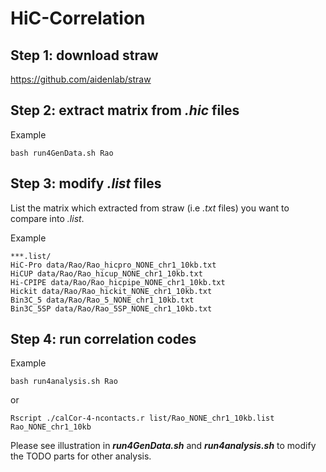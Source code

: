 # HiC-Correlation
## Step 1: download straw 
https://github.com/aidenlab/straw

## Step 2: extract matrix from _.hic_ files
Example
```
bash run4GenData.sh Rao
```
## Step 3: modify _.list_ files
List the matrix which extracted from straw (i.e _.txt_ files) you want to compare into _.list_.  
  
Example
```
***.list/
HiC-Pro data/Rao/Rao_hicpro_NONE_chr1_10kb.txt
HiCUP data/Rao/Rao_hicup_NONE_chr1_10kb.txt
Hi-CPIPE data/Rao/Rao_hicpipe_NONE_chr1_10kb.txt
Hickit data/Rao/Rao_hickit_NONE_chr1_10kb.txt
Bin3C_5 data/Rao/Rao_5_NONE_chr1_10kb.txt
Bin3C_5SP data/Rao/Rao_5SP_NONE_chr1_10kb.txt
```

## Step 4: run correlation codes
Example
```
bash run4analysis.sh Rao
```
or
```
Rscript ./calCor-4-ncontacts.r list/Rao_NONE_chr1_10kb.list Rao_NONE_chr1_10kb
```

Please see illustration in ***run4GenData.sh*** and ***run4analysis.sh*** to modify the TODO parts for other analysis.
